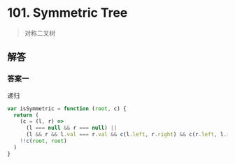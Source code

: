 # 101. Symmetric Tree

> 对称二叉树

## 解答

### 答案一

递归

```js
var isSymmetric = function (root, c) {
  return (
    (c = (l, r) =>
      (l === null && r === null) ||
      (l && r && l.val === r.val && c(l.left, r.right) && c(r.left, l.right))),
    !!c(root, root)
  )
}
```
